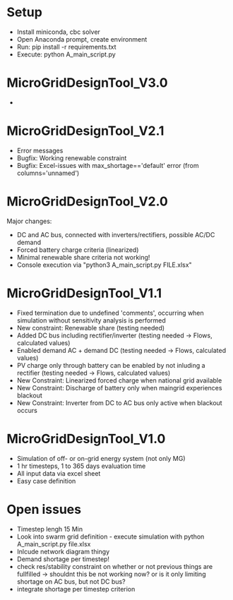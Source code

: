# Setup
* Install miniconda, cbc solver
* Open Anaconda prompt, create environment
* Run: pip install -r requirements.txt
* Execute: python A_main_script.py

# MicroGridDesignTool_V3.0
* 

# MicroGridDesignTool_V2.1
* Error messages
* Bugfix: Working renewable constraint
* Bugfix: Excel-issues with max_shortage=='default' error (from columns='unnamed')

# MicroGridDesignTool_V2.0
Major changes:
* DC and AC bus, connected with inverters/rectifiers, possible AC/DC demand
* Forced battery charge criteria (linearized)
* Minimal renewable share criteria not working!
* Console execution via "python3 A_main_script.py FILE.xlsx"


# MicroGridDesignTool_V1.1
* Fixed termination due to undefined 'comments', occurring when simulation without sensitivity analysis is performed
* New constraint: Renewable share (testing needed)
* Added DC bus including rectifier/inverter (testing needed -> Flows, calculated values)
* Enabled demand AC + demand DC (testing needed -> Flows, calculated values)
* PV charge only through battery can be enabled by not inluding a rectifier (testing needed -> Flows, calculated values)
* New Constraint: Linearized forced charge when national grid available
* New Constraint: Discharge of battery only when maingrid experiences blackout
* New Constraint: Inverter from DC to AC bus only active when blackout occurs

# MicroGridDesignTool_V1.0
* Simulation of off- or on-grid energy system (not only MG)
* 1 hr timesteps, 1 to 365 days evaluation time
* All input data via excel sheet
* Easy case definition

# Open issues
* Timestep lengh 15 Min
* Look into swarm grid definition - execute simulation with python A_main_script.py file.xlsx
* Inlcude network diagram thingy
* Demand shortage per timestep!
* check res/stability constraint on whether or not previous things are fullfilled -> shouldnt this be not working now? 
or is it only limiting shortage on AC bus, but not DC bus?
* integrate shortage per timestep criterion